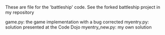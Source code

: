 These are file for the 'battleship' code. See the forked battleship project in my repository

game.py: the game implementation with a bug corrected
myentry.py: solution presented at the Code Dojo
myentry_new.py: my own solution
